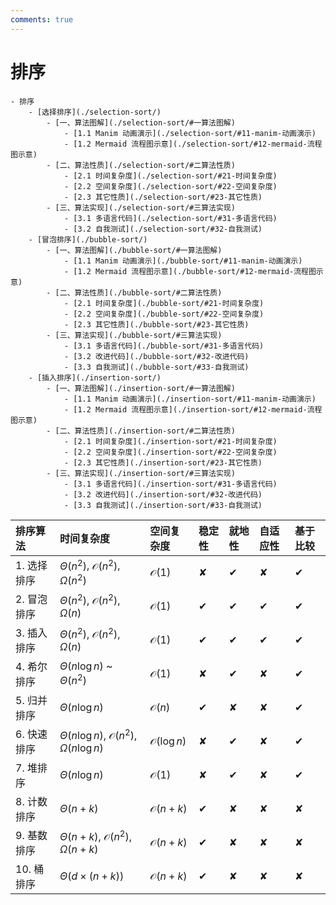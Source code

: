 ```yaml
---
comments: true
---
```


# 排序

```markmap
- 排序
    - [选择排序](./selection-sort/)
        - [一、算法图解](./selection-sort/#一算法图解)
            - [1.1 Manim 动画演示](./selection-sort/#11-manim-动画演示)
            - [1.2 Mermaid 流程图示意](./selection-sort/#12-mermaid-流程图示意)
        - [二、算法性质](./selection-sort/#二算法性质)
            - [2.1 时间复杂度](./selection-sort/#21-时间复杂度)
            - [2.2 空间复杂度](./selection-sort/#22-空间复杂度)
            - [2.3 其它性质](./selection-sort/#23-其它性质)
        - [三、算法实现](./selection-sort/#三算法实现)
            - [3.1 多语言代码](./selection-sort/#31-多语言代码)
            - [3.2 自我测试](./selection-sort/#32-自我测试)
    - [冒泡排序](./bubble-sort/)
        - [一、算法图解](./bubble-sort/#一算法图解)
            - [1.1 Manim 动画演示](./bubble-sort/#11-manim-动画演示)
            - [1.2 Mermaid 流程图示意](./bubble-sort/#12-mermaid-流程图示意)
        - [二、算法性质](./bubble-sort/#二算法性质)
            - [2.1 时间复杂度](./bubble-sort/#21-时间复杂度)
            - [2.2 空间复杂度](./bubble-sort/#22-空间复杂度)
            - [2.3 其它性质](./bubble-sort/#23-其它性质)
        - [三、算法实现](./bubble-sort/#三算法实现)
            - [3.1 多语言代码](./bubble-sort/#31-多语言代码)
            - [3.2 改进代码](./bubble-sort/#32-改进代码)
            - [3.3 自我测试](./bubble-sort/#33-自我测试)
    - [插入排序](./insertion-sort/)
        - [一、算法图解](./insertion-sort/#一算法图解)
            - [1.1 Manim 动画演示](./insertion-sort/#11-manim-动画演示)
            - [1.2 Mermaid 流程图示意](./insertion-sort/#12-mermaid-流程图示意)
        - [二、算法性质](./insertion-sort/#二算法性质)
            - [2.1 时间复杂度](./insertion-sort/#21-时间复杂度)
            - [2.2 空间复杂度](./insertion-sort/#22-空间复杂度)
            - [2.3 其它性质](./insertion-sort/#23-其它性质)
        - [三、算法实现](./insertion-sort/#三算法实现)
            - [3.1 多语言代码](./insertion-sort/#31-多语言代码)
            - [3.2 改进代码](./insertion-sort/#32-改进代码)
            - [3.3 自我测试](./insertion-sort/#33-自我测试)
```

| 排序算法    | 时间复杂度                                                 | 空间复杂度            | 稳定性 | 就地性 | 自适应性 | 基于比较 |
| :---------- | :--------------------------------------------------------- | :-------------------- | :----- | :----- | :------- | :------- |
| 1. 选择排序 | $\Theta(n^2)$, $\mathcal{O}(n^2)$, $\Omega(n^2)$           | $\mathcal{O}(1)$      | ✘      | ✔      | ✘        | ✔        |
| 2. 冒泡排序 | $\Theta(n^2)$, $\mathcal{O}(n^2)$, $\Omega(n)$             | $\mathcal{O}(1)$      | ✔      | ✔      | ✔        | ✔        |
| 3. 插入排序 | $\Theta(n^2)$, $\mathcal{O}(n^2)$, $\Omega(n)$             | $\mathcal{O}(1)$      | ✔      | ✔      | ✔        | ✔        |
| 4. 希尔排序 | $\Theta(n \log n)$ ~ $\Theta(n^2)$                         | $\mathcal{O}(1)$      | ✘      | ✔      | ✘        | ✔        |
| 5. 归并排序 | $\Theta(n \log n)$                                         | $\mathcal{O}(n)$      | ✔      | ✘      | ✘        | ✔        |
| 6. 快速排序 | $\Theta(n \log n)$, $\mathcal{O}(n^2)$, $\Omega(n \log n)$ | $\mathcal{O}(\log n)$ | ✘      | ✔      | ✘        | ✔        |
| 7. 堆排序   | $\Theta(n \log n)$                                         | $\mathcal{O}(1)$      | ✘      | ✔      | ✘        | ✔        |
| 8. 计数排序 | $\Theta(n+k)$                                              | $\mathcal{O}(n+k)$    | ✔      | ✘      | ✘        | ✘        |
| 9. 基数排序 | $\Theta(n+k)$, $\mathcal{O}(n^2)$, $\Omega(n+k)$           | $\mathcal{O}(n+k)$    | ✔      | ✘      | ✘        | ✘        |
| 10. 桶排序  | $\Theta(d\times(n+k))$                                     | $\mathcal{O}(n+k)$    | ✔      | ✘      | ✘        | ✘        |
